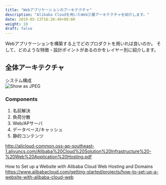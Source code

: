 ```yaml
---
title: "Webアプリケーションのアーキテクチャ"
description: "Alibaba Cloudを用いたWeb三層アーキテクチャを紹介します。"
date: 2019-05-13T16:20:40+09:00
weight: 10
draft: false
---
```


Webアプリケーションを構築する上でどのプロダクトを用いれば良いのか。
そして、どのような特徴・設計ポイントがあるのかをレイヤー別に紹介します。

## 全体アーキテクチャ
システム構成  
![Show as JPEG](/help/image/23.1.png)

### Components
1. 名前解決
1. 負荷分散
1. Web/APサーバ
1. データベース/キャッシュ
1. 静的コンテンツ


http://alicloud-common.oss-ap-southeast-1.aliyuncs.com/Alibaba%20Cloud%20Solution%20Infrastructure%20-%20Web%20Application%20Hosting.pdf

How to Set up a Website with Alibaba Cloud Web Hosting and Domains
https://www.alibabacloud.com/getting-started/projects/how-to-set-up-a-website-with-alibaba-cloud-web

